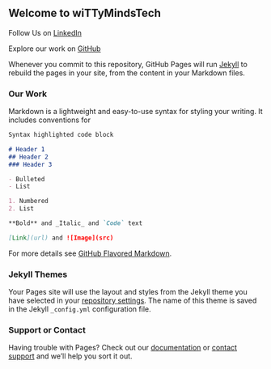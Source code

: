 ## Welcome to wiTTyMindsTech

Follow Us on  [LinkedIn](https://www.linkedin.com/company/20428176) 

Explore  our work  on [GitHub](https://www.github.com/wittymindstech) 

Whenever you commit to this repository, GitHub Pages will run [Jekyll](https://jekyllrb.com/) to rebuild the pages in your site, from the content in your Markdown files.

### Our Work

Markdown is a lightweight and easy-to-use syntax for styling your writing. It includes conventions for

```markdown
Syntax highlighted code block

# Header 1
## Header 2
### Header 3

- Bulleted
- List

1. Numbered
2. List

**Bold** and _Italic_ and `Code` text

[Link](url) and ![Image](src)
```

For more details see [GitHub Flavored Markdown](https://guides.github.com/features/mastering-markdown/).

### Jekyll Themes

Your Pages site will use the layout and styles from the Jekyll theme you have selected in your [repository settings](https://github.com/wittymindstech/wittymindstech.github.io/settings). The name of this theme is saved in the Jekyll `_config.yml` configuration file.

### Support or Contact

Having trouble with Pages? Check out our [documentation](https://docs.github.com/categories/github-pages-basics/) or [contact support](https://support.github.com/contact) and we’ll help you sort it out.
